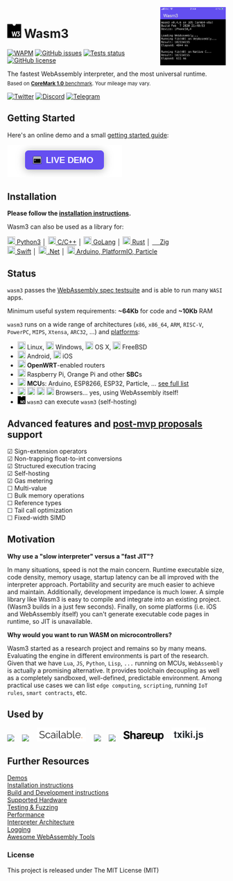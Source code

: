 <img align="right" width="30%" src="/extra/screenshot-ios.png">

# <img src="/extra/wasm-symbol.svg" width="32" height="32" /> Wasm3

[![WAPM](https://wapm.io/package/vshymanskyy/wasm3/badge.svg)](https://wapm.io/package/vshymanskyy/wasm3) 
[![GitHub issues](https://img.shields.io/github/issues-raw/wasm3/wasm3?style=flat-square&label=issues&color=success)](https://github.com/wasm3/wasm3/issues) 
[![Tests status](https://img.shields.io/github/workflow/status/wasm3/wasm3/tests/main?style=flat-square&logo=github&label=tests)](https://github.com/wasm3/wasm3/actions) 
[![GitHub license](https://img.shields.io/badge/license-MIT-blue?style=flat-square)](https://github.com/wasm3/wasm3)

The fastest WebAssembly interpreter, and the most universal runtime.  
<sub>Based on [**CoreMark 1.0** benchmark](./docs/Performance.md). Your mileage may vary.</sub>


[![Twitter](https://img.shields.io/twitter/follow/wasm3_engine?style=flat-square&color=1da1f2&label=twitter&logo=twitter)](https://twitter.com/wasm3_engine) 
[![Discord](https://img.shields.io/discord/671415645073702925?style=flat-square&logo=discord&color=7289da&label=discord)](https://discord.gg/qmZjgnd) 
[![Telegram](https://img.shields.io/badge/telegram-chat-0088cc?style=flat-square&logo=telegram)](https://t.me/joinchat/DD8s3xVG8Vj_LxRDm52eTQ)

## Getting Started

Here's an online demo and a small [getting started guide](https://wapm.io/package/vshymanskyy/wasm3):

[![LIVE DEMO](extra/button.png)](https://webassembly.sh/?run-command=wasm3)


## Installation

**Please follow the [installation instructions](./docs/Installation.md).**

Wasm3 can also be used as a library for:

[<img src="https://cdn.rawgit.com/simple-icons/simple-icons/develop/icons/python.svg" width="18" height="18" /> Python3](./platforms/python) │ 
[<img src="https://cdn.rawgit.com/simple-icons/simple-icons/develop/icons/cplusplus.svg" width="18" height="18" /> C/C++](https://github.com/wasm3/wasm3) │ 
[<img src="https://cdn.rawgit.com/simple-icons/simple-icons/develop/icons/go.svg" width="18" height="18" /> GoLang](https://github.com/matiasinsaurralde/go-wasm3) │ 
[<img src="https://cdn.rawgit.com/simple-icons/simple-icons/develop/icons/rust.svg" width="18" height="18" /> Rust](https://github.com/Veykril/wasm3-rs) │ 
[　 Zig](https://github.com/alichay/zig-wasm3)  
[<img src="https://cdn.rawgit.com/simple-icons/simple-icons/develop/icons/swift.svg" width="18" height="18" /> Swift](https://github.com/shareup/wasm-interpreter-apple) │ 
[<img src="https://cdn.rawgit.com/simple-icons/simple-icons/develop/icons/dot-net.svg" width="18" height="18" /> .Net](https://github.com/tana/Wasm3DotNet) │ 
[<img src="https://cdn.rawgit.com/simple-icons/simple-icons/develop/icons/arduino.svg" width="18" height="18" /> Arduino, PlatformIO, Particle](https://github.com/wasm3/wasm3-arduino)


## Status

`wasm3` passes the [WebAssembly spec testsuite](https://github.com/WebAssembly/spec/tree/master/test/core) and is able to run many `WASI` apps.

Minimum useful system requirements: **~64Kb** for code and **~10Kb** RAM

`wasm3` runs on a wide range of architectures (`x86`, `x86_64`, `ARM`, `RISC-V`, `PowerPC`, `MIPS`, `Xtensa`, `ARC32`, ...) and [platforms](/platforms):
- <img src="https://cdn.rawgit.com/simple-icons/simple-icons/develop/icons/linux.svg" width="18" height="18" /> Linux,
<img src="https://cdn.rawgit.com/simple-icons/simple-icons/develop/icons/windows.svg" width="18" height="18" /> Windows,
<img src="https://cdn.rawgit.com/simple-icons/simple-icons/develop/icons/apple.svg" width="18" height="18" /> OS X,
<img src="https://cdn.rawgit.com/simple-icons/simple-icons/develop/icons/freebsd.svg" width="18" height="18" /> FreeBSD
- <img src="https://cdn.rawgit.com/simple-icons/simple-icons/develop/icons/android.svg" width="18" height="18" /> Android,
<img src="https://cdn.rawgit.com/simple-icons/simple-icons/develop/icons/apple.svg" width="18" height="18" /> iOS
- <img src="https://cdn.rawgit.com/feathericons/feather/master/icons/wifi.svg" width="18" height="18" /> **OpenWRT**-enabled routers
- <img src="https://cdn.rawgit.com/simple-icons/simple-icons/develop/icons/raspberrypi.svg" width="18" height="18" /> Raspberry Pi, Orange Pi and other **SBC**s
- <img src="https://cdn.rawgit.com/feathericons/feather/master/icons/cpu.svg" width="18" height="18" /> **MCU**s: Arduino, ESP8266, ESP32, Particle, ... [see full list](./docs/Hardware.md)
- <img src="https://cdn.rawgit.com/simple-icons/simple-icons/develop/icons/firefoxbrowser.svg" width="18" height="18" /> <img src="https://cdn.rawgit.com/simple-icons/simple-icons/develop/icons/googlechrome.svg" width="18" height="18" /> <img src="https://cdn.rawgit.com/simple-icons/simple-icons/develop/icons/safari.svg" width="18" height="18" /> <img src="https://cdn.rawgit.com/simple-icons/simple-icons/develop/icons/microsoftedge.svg" width="18" height="18" /> Browsers... yes, using WebAssembly itself!
- <img src="extra/wasm-symbol.svg" width="18" height="18" /> `wasm3` can execute `wasm3` (self-hosting)

## Advanced features and [post-mvp proposals](https://github.com/WebAssembly/proposals) support

☑ Sign-extension operators  
☑ Non-trapping float-to-int conversions  
☑ Structured execution tracing  
☑ Self-hosting  
☑ Gas metering  
☐ Multi-value  
☐ Bulk memory operations  
☐ Reference types  
☐ Tail call optimization  
☐ Fixed-width SIMD  

## Motivation

**Why use a "slow interpreter" versus a "fast JIT"?**

In many situations, speed is not the main concern. Runtime executable size, code density, memory usage, startup latency can be all improved with the interpreter approach. Portability and security are much easier to achieve and maintain. Additionally, development impedance is much lower. A simple library like Wasm3 is easy to compile and integrate into an existing project. (Wasm3 builds in a just few seconds). Finally, on some platforms (i.e. iOS and WebAssembly itself) you can't generate executable code pages in runtime, so JIT is unavailable.

**Why would you want to run WASM on microcontrollers?**

Wasm3 started as a research project and remains so by many means. Evaluating the engine in different environments is part of the research. Given that we have `Lua`, `JS`, `Python`, `Lisp`, `...` running on MCUs, `WebAssembly` is actually a promising alternative. It provides toolchain decoupling as well as a completely sandboxed, well-defined, predictable environment. Among practical use cases we can list `edge computing`, `scripting`, running `IoT rules`, `smart contracts`, etc.

## Used by

[<img src="https://wasmcloud.dev/images/logo.png" height="32" />](https://wasmcloud.dev/)　
[<img src="https://upload.wikimedia.org/wikipedia/commons/f/fc/Wowcube_logo.png" height="32" />](https://wowcube.com/)　
[<img src="/extra/scailable.png" height="32" />](https://scailable.net/)　
[<img src="https://www.balena.io/blog/content/images/2018/10/balena_logo.png" height="32" />](https://github.com/balena-io-playground/balena-wasm3)　
[<img src="https://krustlet.dev/images/horizontal.svg" height="32" />](https://github.com/deislabs/krustlet-wasm3)　
[<img src="/extra/shareup_app.svg" height="24" />](https://shareup.app/blog/introducing-shareup/)　
[<img src="/extra/txiki_js.png" height="32" />](https://github.com/saghul/txiki.js)　

## Further Resources

[Demos](./docs/Demos.md)  
[Installation instructions](./docs/Installation.md)  
[Build and Development instructions](./docs/Development.md)  
[Supported Hardware](./docs/Hardware.md)  
[Testing & Fuzzing](./docs/Testing.md)  
[Performance](./docs/Performance.md)  
[Interpreter Architecture](./docs/Interpreter.md)  
[Logging](./docs/Diagnostics.md)  
[Awesome WebAssembly Tools](https://github.com/vshymanskyy/awesome-wasm-tools/blob/main/README.md)

### License
This project is released under The MIT License (MIT)
